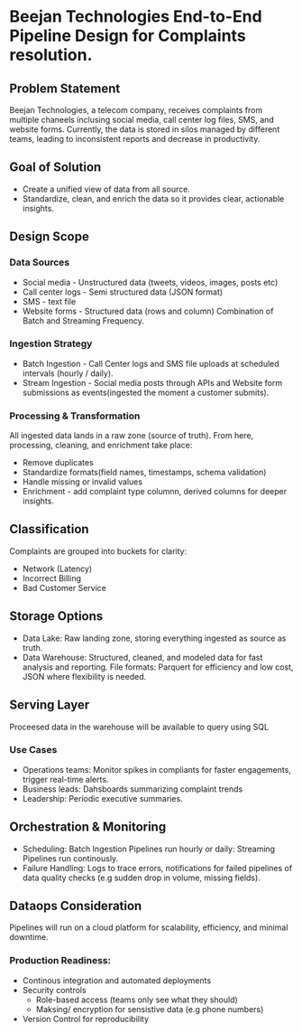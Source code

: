 # Beejan Technologies End-to-End Pipeline Design for Complaints resolution.

## Problem Statement
Beejan Technologies, a telecom company, receives complaints from multiple chaneels inclusing social media, call center log files, SMS, and website forms. Currently, the data is stored in silos managed by different teams, leading to inconsistent reports and decrease in productivity.

## Goal of Solution
- Create a unified view of data from all source.
- Standardize, clean, and enrich the data so it provides clear, actionable insights.


## Design Scope

### Data Sources 
- Social media - Unstructured data (tweets, videos, images, posts etc)
- Call center logs - Semi structured data (JSON format)
- SMS - text file
- Website forms - Structured data (rows and column)
  Combination of Batch and Streaming Frequency.

### Ingestion Strategy
- Batch Ingestion - Call Center logs and SMS file uploads at scheduled intervals (hourly / daily).
- Stream Ingestion - Social media posts through APIs and Website form submissions as events(ingested the moment a customer submits).

### Processing & Transformation
All ingested data lands in a raw zone (source of truth). From here, processing, cleaning, and enrichment take place:
- Remove duplicates
- Standardize formats(field names, timestamps, schema validation)
- Handle missing or invalid values
- Enrichment - add complaint type columnn, derived columns for deeper insights.

## Classification
Complaints are grouped into buckets for clarity:
- Network (Latency)
- Incorrect Billing
- Bad Customer Service

## Storage Options
- Data Lake: Raw landing zone, storing everything ingested as source as truth.
- Data Warehouse: Structured, cleaned, and modeled data for fast analysis and reporting.
  File formats: Parquert for efficiency and low cost, JSON where flexibility is needed.


## Serving Layer
Proceesed data in the warehouse will be available to query using SQL

### Use Cases
- Operations teams: Monitor spikes in compliants for faster engagements, trigger real-time alerts.
- Business leads: Dahsboards summarizing complaint trends
- Leadership: Periodic executive summaries.

## Orchestration & Monitoring
- Scheduling: Batch Ingestion Pipelines run hourly or daily: Streaming Pipelines run continously.
- Failure Handling: Logs to trace errors, notifications for failed pipelines of data quality checks (e.g sudden drop in volume, missing fields).

## Dataops Consideration
Pipelines will run on a cloud platform for scalability, efficiency, and minimal downtime.

### Production Readiness:
- Continous integration and automated deployments
- Security controls
    - Role-based access (teams only see what they should)
    - Maksing/ encryption for sensistive data (e.g phone numbers)
- Version Control for reproducibility 
